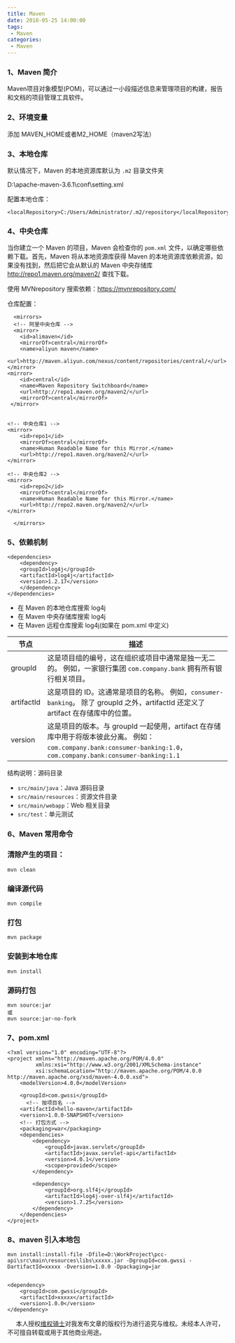 ```yaml
---
title: Maven
date: 2018-05-25 14:00:00
tags:
 - Maven
categories:
 - Maven
---
```




### **1、Maven 简介**<br/>

Maven项目对象模型(POM)，可以通过一小段描述信息来管理项目的构建，报告和文档的项目管理工具软件。<br/>

### 2、环境变量<br/>

添加 MAVEN_HOME或者M2_HOME（maven2写法）<br/>

### 3、本地仓库<br/>

默认情况下，Maven 的本地资源库默认为 `.m2` 目录文件夹<br/>

D:\apache-maven-3.6.1\conf\setting.xml<br/>

配置本地仓库：<br/>

```
<localRepository>C:/Users/Administrator/.m2/repository</localRepository>
```

### 4、中央仓库<br/>

当你建立一个 Maven 的项目，Maven 会检查你的 `pom.xml` 文件，以确定哪些依赖下载。首先，Maven 将从本地资源库获得 Maven 的本地资源库依赖资源，如果没有找到，然后把它会从默认的 Maven 中央存储库 http://repo1.maven.org/maven2/ 查找下载。<br/>

使用 MVNrepository 搜索依赖：https://mvnrepository.com/<br/>

仓库配置：<br/>

```
  <mirrors>
  <!-- 阿里中央仓库 -->
  <mirror>
    <id>alimaven</id>
    <mirrorOf>central</mirrorOf>
    <name>aliyun maven</name>
    <url>http://maven.aliyun.com/nexus/content/repositories/central/</url>
</mirror>
<mirror>
    <id>central</id>
    <name>Maven Repository Switchboard</name>
    <url>http://repo1.maven.org/maven2/</url>
    <mirrorOf>central</mirrorOf>
 </mirror>


<!-- 中央仓库1 -->
<mirror>
    <id>repo1</id>
    <mirrorOf>central</mirrorOf>
    <name>Human Readable Name for this Mirror.</name>
    <url>http://repo1.maven.org/maven2/</url>
</mirror>

<!-- 中央仓库2 -->
<mirror>
    <id>repo2</id>
    <mirrorOf>central</mirrorOf>
    <name>Human Readable Name for this Mirror.</name>
    <url>http://repo2.maven.org/maven2/</url>
</mirror>

  </mirrors>
```



### 5、依赖机制<br/>

```text
<dependencies>
    <dependency>
	<groupId>log4j</groupId>
	<artifactId>log4j</artifactId>
	<version>1.2.17</version>
    </dependency>
</dependencies>
```

- 在 Maven 的本地仓库搜索 log4j
- 在 Maven 中央存储库搜索 log4j
- 在 Maven 远程仓库搜索 log4j(如果在 pom.xml 中定义)



| 节点       | 描述                                                         |
| ---------- | ------------------------------------------------------------ |
| groupId    | 这是项目组的编号，这在组织或项目中通常是独一无二的。 例如，一家银行集团 `com.company.bank` 拥有所有银行相关项目。 |
| artifactId | 这是项目的 ID。这通常是项目的名称。 例如，`consumer-banking`。 除了 groupId 之外，artifactId 还定义了 artifact 在存储库中的位置。 |
| version    | 这是项目的版本。与 groupId 一起使用，artifact 在存储库中用于将版本彼此分离。 例如：`com.company.bank:consumer-banking:1.0`，`com.company.bank:consumer-banking:1.1` |

结构说明：源码目录

- `src/main/java`：Java 源码目录
- `src/main/resources`：资源文件目录
- `src/main/webapp`：Web 相关目录
- `src/test`：单元测试

### 6、Maven 常用命令

### 清除产生的项目：

```text
mvn clean
```

### 编译源代码

```text
mvn compile
```

### 打包

```text
mvn package
```

### 安装到本地仓库

```text
mvn install
```

### 源码打包

```text
mvn source:jar
或
mvn source:jar-no-fork
```



### 7、pom.xml

```text
<?xml version="1.0" encoding="UTF-8"?>
<project xmlns="http://maven.apache.org/POM/4.0.0"
         xmlns:xsi="http://www.w3.org/2001/XMLSchema-instance"
         xsi:schemaLocation="http://maven.apache.org/POM/4.0.0 http://maven.apache.org/xsd/maven-4.0.0.xsd">
    <modelVersion>4.0.0</modelVersion>

    <groupId>com.gwssi</groupId>
      <!-- 按项目名 -->
    <artifactId>hello-maven</artifactId>  
    <version>1.0.0-SNAPSHOT</version>
    <!-- 打包方式 -->
    <packaging>war</packaging>
    <dependencies>
        <dependency>
            <groupId>javax.servlet</groupId>
            <artifactId>javax.servlet-api</artifactId>
            <version>4.0.1</version>
            <scope>provided</scope>
        </dependency>

        <dependency>
            <groupId>org.slf4j</groupId>
            <artifactId>log4j-over-slf4j</artifactId>
            <version>1.7.25</version>
        </dependency>
    </dependencies>
</project>
```

### 8、maven 引入本地包



```
mvn install:install-file -Dfile=D:\WorkProject\pcc-api\src\main\resources\libs\xxxxx.jar -DgroupId=com.gwssi -DartifactId=xxxxx -Dversion=1.0.0 -Dpackaging=jar


<dependency>
    <groupId>com.gwssi</groupId>
    <artifactId>xxxxx</artifactId>
    <version>1.0.0</version>
</dependency>
```

&nbsp;&nbsp;&nbsp;&nbsp; 本人授权[维权骑士](http://rightknights.com)对我发布文章的版权行为进行追究与维权。未经本人许可，不可擅自转载或用于其他商业用途。


